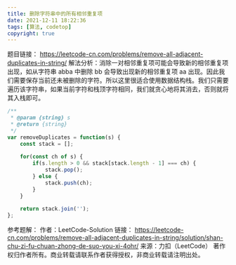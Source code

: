 ```yaml
---
title: 删除字符串中的所有相邻重复项
date: 2021-12-11 18:22:36
tags: [算法, codetop]
copyright: true
---
```

题目链接：
https://leetcode-cn.com/problems/remove-all-adjacent-duplicates-in-string/
解法分析：消除一对相邻重复项可能会导致新的相邻重复项出现，如从字符串 abba 中删除 bb 会导致出现新的相邻重复项 aa 出现。因此我们需要保存当前还未被删除的字符。所以这里很适合使用数据结构栈。我们只需要遍历该字符串，如果当前字符和栈顶字符相同，我们就贪心地将其消去，否则就将其入栈即可。

```js
/**
 * @param {string} s
 * @return {string}
 */
var removeDuplicates = function(s) {
    const stack = [];
    
    for(const ch of s) {
        if(s.length > 0 && stack[stack.length - 1] === ch) {
            stack.pop();
        } else {
            stack.push(ch);
        }
    }
    
    return stack.join('');
};
```

参考题解：
作者：LeetCode-Solution
链接：
https://leetcode-cn.com/problems/remove-all-adjacent-duplicates-in-string/solution/shan-chu-zi-fu-chuan-zhong-de-suo-you-xi-4ohr/
来源：力扣（LeetCode）
著作权归作者所有。商业转载请联系作者获得授权，非商业转载请注明出处。